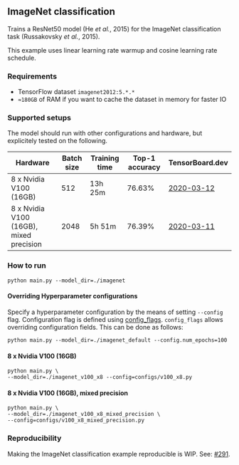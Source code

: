 ## ImageNet classification
Trains a ResNet50 model (He *et al.*, 2015) for the ImageNet classification task (Russakovsky *et al.*, 2015).

This example uses linear learning rate warmup and cosine learning rate schedule.

### Requirements
* TensorFlow dataset `imagenet2012:5.*.*`
* `≈180GB` of RAM if you want to cache the dataset in memory for faster IO

### Supported setups
The model should run with other configurations and hardware, but explicitely tested on the following.

| Hardware | Batch size | Training time | Top-1 accuracy  | TensorBoard.dev |
| --- | --- | --- | --- | --- |
| 8 x Nvidia V100 (16GB)  | 512  |  13h 25m  | 76.63% | [2020-03-12](https://tensorboard.dev/experiment/jrvtbnlETgai0joLBXhASw/) |
| 8 x Nvidia V100 (16GB), mixed precision  | 2048  | 5h 51m | 76.39% | [2020-03-11](https://tensorboard.dev/experiment/F5rM1GGQRpKNX207i30qGQ/) |

### How to run

```shell
python main.py --model_dir=./imagenet
```

#### Overriding Hyperparameter configurations

Specify a hyperparameter configuration by the means of setting `--config` flag.
Configuration flag is defined using
[config_flags](https://github.com/google/ml_collections/tree/master#config-flags).
`config_flags` allows overriding configuration fields. This can be done as
follows:

```shell
python main.py --model_dir=./imagenet_default --config.num_epochs=100
```

#### 8 x Nvidia V100 (16GB)

```shell
python main.py \
--model_dir=./imagenet_v100_x8 --config=configs/v100_x8.py
```

#### 8 x Nvidia V100 (16GB), mixed precision

```shell
python main.py \
--model_dir=./imagenet_v100_x8_mixed_precision \
--config=configs/v100_x8_mixed_precision.py
```

### Reproducibility

Making the ImageNet classification example reproducible is WIP. 
See: [#291](https://github.com/google/flax/issues/291).